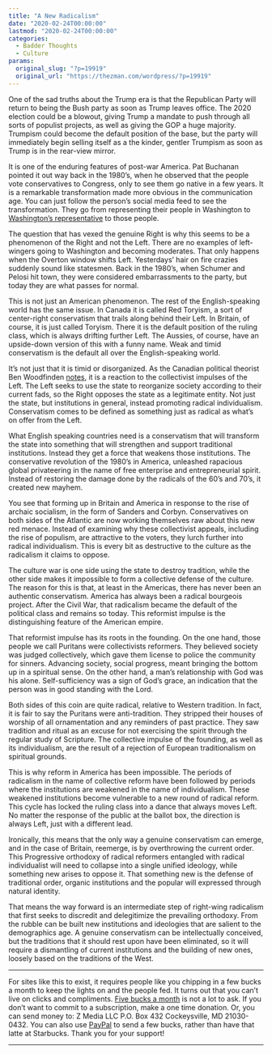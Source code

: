 ```yaml
---
title: "A New Radicalism"
date: "2020-02-24T00:00:00"
lastmod: "2020-02-24T00:00:00"
categories:
  - Badder Thoughts
  - Culture
params:
  original_slug: "?p=19919"
  original_url: "https://thezman.com/wordpress/?p=19919"
---
```


One of the sad truths about the Trump era is that the Republican Party
will return to being the Bush party as soon as Trump leaves office. The
2020 election could be a blowout, giving Trump a mandate to push through
all sorts of populist projects, as well as giving the GOP a huge
majority. Trumpism could become the default position of the base, but
the party will immediately begin selling itself as a the kinder, gentler
Trumpism as soon as Trump is in the rear-view mirror.

It is one of the enduring features of post-war America. Pat Buchanan
pointed it out way back in the 1980’s, when he observed that the people
vote conservatives to Congress, only to see them go native in a few
years. It is a remarkable transformation made more obvious in the
communication age. You can just follow the person’s social media feed to
see the transformation. They go from representing their people in
Washington to <a href="https://en.wikipedia.org/wiki/Dan_Crenshaw"
rel="noopener noreferrer" target="_blank">Washington’s
representative</a> to those people.

The question that has vexed the genuine Right is why this seems to be a
phenomenon of the Right and not the Left. There are no examples of
left-wingers going to Washington and becoming moderates. That only
happens when the Overton window shifts Left. Yesterdays’ hair on fire
crazies suddenly sound like statesmen. Back in the 1980’s, when Schumer
and Pelosi hit town, they were considered embarrassments to the party,
but today they are what passes for normal.

This is not just an American phenomenon. The rest of the
English-speaking world has the same issue. In Canada it is called Red
Toryism, a sort of center-right conservatism that trails along behind
their Left. In Britain, of course, it is just called Toryism. There it
is the default position of the ruling class, which is always drifting
further Left. The Aussies, of course, have an upside-down version of
this with a funny name. Weak and timid conservatism is the default all
over the English-speaking world.

It’s not just that it is timid or disorganized. As the Canadian
political theorist Ben Woodfinden <a
href="https://c2cjournal.ca/2020/01/future-of-conservatism-series-part-i-thfuture-of-conservatism-series-part-i-the-enduring-appeal-of-red-toryism/"
rel="noopener noreferrer" target="_blank">notes</a>, it is a reaction to
the collectivist impulses of the Left. The Left seeks to use the state
to reorganize society according to their current fads, so the Right
opposes the state as a legitimate entity. Not just the state, but
institutions in general, instead promoting radical individualism.
Conservatism comes to be defined as something just as radical as what’s
on offer from the Left.

What English speaking countries need is a conservatism that will
transform the state into something that will strengthen and support
traditional institutions. Instead they get a force that weakens those
institutions. The conservative revolution of the 1980’s in America,
unleashed rapacious global privateering in the name of free enterprise
and entrepreneurial spirit. Instead of restoring the damage done by the
radicals of the 60’s and 70’s, it created new mayhem.

You see that forming up in Britain and America in response to the rise
of archaic socialism, in the form of Sanders and Corbyn. Conservatives
on both sides of the Atlantic are now working themselves raw about this
new red menace. Instead of examining why these collectivist appeals,
including the rise of populism, are attractive to the voters, they lurch
further into radical individualism. This is every bit as destructive to
the culture as the radicalism it claims to oppose.

The culture war is one side using the state to destroy tradition, while
the other side makes it impossible to form a collective defense of the
culture. The reason for this is that, at least in the Americas, there
has never been an authentic conservatism. America has always been a
radical bourgeois project. After the Civil War, that radicalism became
the default of the political class and remains so today. This reformist
impulse is the distinguishing feature of the American empire.

That reformist impulse has its roots in the founding. On the one hand,
those people we call Puritans were collectivists reformers. They
believed society was judged collectively, which gave them license to
police the community for sinners. Advancing society, social progress,
meant bringing the bottom up in a spiritual sense. On the other hand, a
man’s relationship with God was his alone. Self-sufficiency was a sign
of God’s grace, an indication that the person was in good standing with
the Lord.

Both sides of this coin are quite radical, relative to Western
tradition. In fact, it is fair to say the Puritans were anti-tradition.
They stripped their houses of worship of all ornamentation and any
reminders of past practice. They saw tradition and ritual as an excuse
for not exercising the spirit through the regular study of Scripture.
The collective impulse of the founding, as well as its individualism,
are the result of a rejection of European traditionalism on spiritual
grounds.

This is why reform in America has been impossible. The periods of
radicalism in the name of collective reform have been followed by
periods where the institutions are weakened in the name of
individualism. These weakened institutions become vulnerable to a new
round of radical reform. This cycle has locked the ruling class into a
dance that always moves Left. No matter the response of the public at
the ballot box, the direction is always Left, just with a different
lead.

Ironically, this means that the only way a genuine conservatism can
emerge, and in the case of Britain, reemerge, is by overthrowing the
current order. This Progressive orthodoxy of radical reformers entangled
with radical individualist will need to collapse into a single unified
ideology, while something new arises to oppose it. That something new is
the defense of traditional order, organic institutions and the popular
will expressed through natural identity.

That means the way forward is an intermediate step of right-wing
radicalism that first seeks to discredit and delegitimize the prevailing
orthodoxy. From the rubble can be built new institutions and ideologies
that are salient to the demographics age. A genuine conservatism can be
intellectually conceived, but the traditions that it should rest upon
have been eliminated, so it will require a dismantling of current
institutions and the building of new ones, loosely based on the
traditions of the West.

------------------------------------------------------------------------

For sites like this to exist, it requires people like you chipping in a
few bucks a month to keep the lights on and the people fed. It turns out
that you can’t live on clicks and compliments.
<a href="https://www.subscribestar.com/the-z-blog"
rel="noopener noreferrer" target="_blank">Five bucks a month</a> is not
a lot to ask. If you don’t want to commit to a subscription, make a one
time donation. Or, you can send money to: Z Media LLC P.O. Box 432
Cockeysville, MD 21030-0432. You can also use <a
href="https://www.paypal.com/cgi-bin/webscr?cmd=_s-xclick&amp;hosted_button_id=UDAS2Q8JYA6CN&amp;source=url"
rel="noopener noreferrer" target="_blank">PayPal</a> to send a few
bucks, rather than have that latte at Starbucks. Thank you for your
support!

------------------------------------------------------------------------
